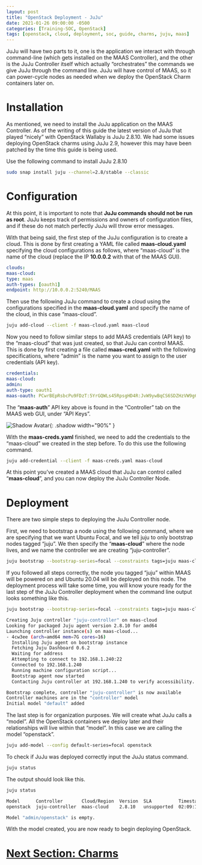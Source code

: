 ```yaml
---
layout: post
title: "OpenStack Deployment - JuJu"
date: 2021-01-26 09:00:00 -0500
categories: [Training-SOC, OpenStack]
tags: [openstack, cloud, deployment, soc, guide, charms, juju, maas]
---
```

JuJu will have two parts to it, one is the application we interact with through command-line (which gets installed on the MAAS Controller), and the other is the JuJu Controller itself which actually “orchestrates” the commands we give JuJu through the command line. JuJu will have control of MAAS, so it can power-cycle nodes as needed when we deploy the OpenStack Charm containers later on.
# Installation
As mentioned, we need to install the JuJu application on the MAAS Controller. As of the writing of this guide the latest version of JuJu that played “nicely” with OpenStack Wallaby is JuJu 2.8.10. We had some issues deploying OpenStack charms using JuJu 2.9, however this may have been patched by the time this guide is being used.

Use the following command to install JuJu 2.8.10

```bash
sudo snap install juju --channel=2.8/stable --classic
```
# Configuration
At this point, it is important to note that **JuJu commands should not be run as root**. JuJu keeps track of permissions and owners of configuration files, and if these do not match perfectly JuJu will throw error messages.

With that being said, the first step of the JuJu configuration is to create a cloud. This is done by first creating a YAML file called **maas-cloud.yaml** specifying the cloud configurations as follows, where “maas-cloud” is the name of the cloud (replace the IP **10.0.0.2** with that of the MAAS GUI).

```yaml
clouds:
maas-cloud:
type: maas
auth-types: [oauth1]
endpoint: http://10.0.0.2:5240/MAAS
```

Then use the following JuJu command to create a cloud using the configurations specified in the **maas-cloud.yaml** and specify the name of the cloud, in this case “maas-cloud”.

```bash
juju add-cloud --client -f maas-cloud.yaml maas-cloud
```
Now you need to follow similar steps to add MAAS credentials (API key) to the “maas-cloud” that was just created, so that JuJu can control MAAS. This is done by first creating a file called **maas-cred.yaml** with the following specifications, where “admin” is the name you want to assign to the user credentials (API key).

```yaml
credentials:
maas-cloud:
admin:
auth-type: oauth1
maas-oauth: PCwrBEpRsbcPu9FDzT:5YrGQWLs45RpsgHD4R:JvW9ywBqCS6SDZHzVW9g6yAVNYA6BNXn
```


The “**maas-auth**” API key above is found in the “Controller” tab on the MAAS web GUI, under “API Keys”.

![Shadow Avatar](https://cdn.jsdelivr.net/gh/cotes2020/chirpy-images/posts/20190808/window.png){: .shadow width="90%" }


With the **maas-creds.yaml** finished, we need to add the credentials to the “maas-cloud” we created in the step before. To do this use the following command.

```bash
juju add-credential --client -f maas-creds.yaml maas-cloud
```

At this point you’ve created a MAAS cloud that JuJu can control called “**maas-cloud**”, and you can now deploy the JuJu Controller Node.

# Deployment
There are two simple steps to deploying the JuJu Controller node.

First, we need to bootstrap a node using the following command, where we are specifying that we want Ubuntu Focal, and we tell juju to only bootstrap nodes tagged “juju”. We then specify the “**maas-cloud**” where the node lives, and we name the controller we are creating “juju-controller”.

```bash
juju bootstrap --bootstrap-series=focal --constraints tags=juju maas-cloud juju-controller
```

If you followed all steps correctly, the node you tagged “juju” within MAAS will be powered on and Ubuntu 20.04 will be deployed on this node. The deployment process will take some time, you will know youre ready for the last step of the JuJu Controller deployment when the command line output looks something like this.

```bash
juju bootstrap --bootstrap-series=focal --constraints tags=juju maas-cloud juju-controller

Creating Juju controller "juju-controller" on maas-cloud
Looking for packaged Juju agent version 2.8.10 for amd64
Launching controller instance(s) on maas-cloud...
- 4cw3ee (arch=amd64 mem=7G cores=16)
  Installing Juju agent on bootstrap instance
  Fetching Juju Dashboard 0.6.2
  Waiting for address
  Attempting to connect to 192.168.1.240:22
  Connected to 192.168.1.240
  Running machine configuration script...
  Bootstrap agent now started
  Contacting Juju controller at 192.168.1.240 to verify accessibility...

Bootstrap complete, controller "juju-controller" is now available
Controller machines are in the "controller" model
Initial model "default" added
```

The last step is for organization purposes. We will create what JuJu calls a “model”. All the OpenStack containers we deploy later and their relationships will live within that “model”. In this case we are calling the model “openstack”.

```bash
juju add-model --config default-series=focal openstack
```

To check if JuJu was deployed correctly input the JuJu status command.

```bash
juju status
```

The output should look like this.

```bash
juju status

Model      Controller       Cloud/Region  Version  SLA          Timestamp
openstack  juju-controller  maas-cloud    2.8.10   unsupported  02:09:10Z

Model "admin/openstack" is empty.
```
With the model created, you are now ready to begin deploying OpenStack.


# [Next Section: Charms](https://bsu-cybersecurity.github.io/posts/openstack-deployment-charms/)
